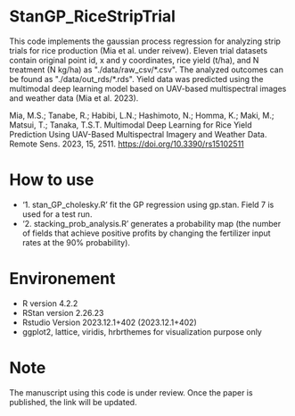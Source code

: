 # StanGP_RiceStripTrial
This code implements the gaussian process regression for analyzing strip trials for rice production (Mia et al. under reivew). Eleven trial datasets contain original point id, x and y coordinates, rice yield (t/ha), and N treatment (N kg/ha) as "./data/raw_csv/\*.csv". The analyzed outcomes can be found as "./data/out_rds/\*.rds". Yield data was predicted using the multimodal deep learning model based on UAV-based multispectral images and weather data (Mia et al. 2023). 

Mia, M.S.; Tanabe, R.; Habibi, L.N.; Hashimoto, N.; Homma, K.; Maki, M.; Matsui, T.; Tanaka, T.S.T. Multimodal Deep Learning for Rice Yield Prediction Using UAV-Based Multispectral Imagery and Weather Data. Remote Sens. 2023, 15, 2511. https://doi.org/10.3390/rs15102511

# How to use
- ‘1. stan_GP_cholesky.R’ fit the GP regression using gp.stan. Field 7 is used for a test run.
- ‘2. stacking_prob_analysis.R’ generates a probability map (the number of fields that achieve positive profits by changing the fertilizer input rates at the 90% probability).

# Environement 
- R version 4.2.2
- RStan version 2.26.23
- Rstudio Version 2023.12.1+402 (2023.12.1+402)
- ggplot2, lattice, viridis, hrbrthemes for visualization purpose only

# Note
The manuscript using this code is under review. Once the paper is published, the link will be updated.